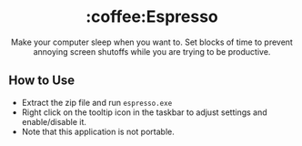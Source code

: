 <h1 align="center">:coffee:Espresso</h1>

<p align="center">
Make your computer sleep when you want to. Set blocks of time to prevent annoying screen shutoffs while you are trying to be productive.
</p>

## How to Use
* Extract the zip file and run `espresso.exe`
* Right click on the tooltip icon in the taskbar to adjust settings and enable/disable it.
* Note that this application is not portable.

